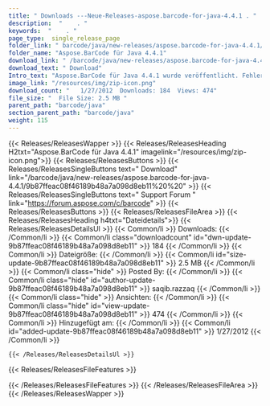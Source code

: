 ```yaml
---
title: " Downloads ---Neue-Releases-aspose.barcode-for-java-4.4.1 . "
description:  "    . " 
keywords:  "    . " 
page_type:  single_release_page
folder_link: " barcode/java/new-releases/aspose.barcode-for-java-4.4.1/"
folder_name: "Aspose.BarCode für Java 4.4.1"
download_link: " /barcode/java/new-releases/aspose.barcode-for-java-4.4.1/9b87ffeac08f46189b48a7a098d8eb11"
download_text: " Download"
Intro_text: "Aspose.BarCode für Java 4.4.1 wurde veröffentlicht. Fehlerbehebungen in dieser Version ..."
image_link: "/resources/img/zip-icon.png"
download_count: "   1/27/2012  Downloads: 184  Views: 474"
file_size: "  File Size: 2.5 MB "
parent_path: "barcode/java"
section_parent_path: "barcode/java"
weight: 115
---
```


{{< Releases/ReleasesWapper >}}
  {{< Releases/ReleasesHeading H2txt="Aspose.BarCode für Java 4.4.1" imagelink="/resources/img/zip-icon.png">}}
  {{< Releases/ReleasesButtons >}}
    {{< Releases/ReleasesSingleButtons text=" Download" link="/barcode/java/new-releases/aspose.barcode-for-java-4.4.1/9b87ffeac08f46189b48a7a098d8eb11%20%20" >}}
    {{< Releases/ReleasesSingleButtons text=" Support Forum " link="https://forum.aspose.com/c/barcode" >}}
  {{< Releases/ReleasesButtons >}}
  {{< Releases/ReleasesFileArea >}}
    {{< Releases/ReleasesHeading h4txt="Dateidetails">}}
    {{< Releases/ReleasesDetailsUl >}}
            {{< Common/li >}} Downloads: {{< /Common/li >}}
      {{< Common/li class="downloadcount" id="dwn-update-9b87ffeac08f46189b48a7a098d8eb11" >}} 184 {{< /Common/li >}}
      {{< Common/li >}} Dateigröße: {{< /Common/li >}}
      {{< Common/li id="size-update-9b87ffeac08f46189b48a7a098d8eb11" >}} 2.5 MB {{< /Common/li >}} 
      {{< Common/li  class="hide" >}} Posted By: {{< /Common/li >}} 
      {{< Common/li class="hide" id="author-update-9b87ffeac08f46189b48a7a098d8eb11" >}} saqib.razzaq {{< /Common/li >}}
      {{< Common/li class="hide" >}} Ansichten: {{< /Common/li >}}
      {{< Common/li class="hide" id="view-update-9b87ffeac08f46189b48a7a098d8eb11" >}} 474 {{< /Common/li >}}
      {{< Common/li >}} Hinzugefügt am: {{< /Common/li >}}
      {{< Common/li id="added-update-9b87ffeac08f46189b48a7a098d8eb11" >}} 1/27/2012 {{< /Common/li >}} 

    {{< /Releases/ReleasesDetailsUl >}}

  {{< Releases/ReleasesFileFeatures >}}
      
  {{< /Releases/ReleasesFileFeatures >}}
 {{< /Releases/ReleasesFileArea >}}
{{< /Releases/ReleasesWapper >}}



